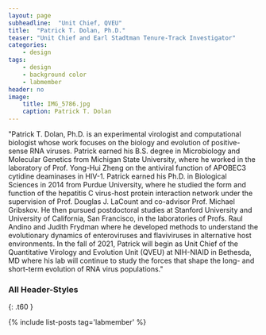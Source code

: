 ```yaml
---
layout: page
subheadline:  "Unit Chief, QVEU"
title:  "Patrick T. Dolan, Ph.D."
teaser: "Unit Chief and Earl Stadtman Tenure-Track Investigator"
categories:
    - design
tags:
    - design
    - background color
    - labmember
header: no
image:
    title: IMG_5786.jpg
    caption: Patrick T. Dolan
---
```

"Patrick T. Dolan, Ph.D. is an experimental virologist and computational biologist whose work focuses on the biology and evolution of positive-sense RNA viruses. Patrick earned his B.S. degree in Microbiology and Molecular Genetics from Michigan State University, where he worked in the laboratory of Prof. Yong-Hui Zheng on the antiviral function of APOBEC3 cytidine deaminases in HIV-1. Patrick earned his Ph.D. in Biological Sciences in 2014 from Purdue University, where he studied the form and function of the hepatitis C virus-host protein interaction network under the supervision of Prof. Douglas J. LaCount and co-advisor Prof. Michael Gribskov. He then pursued postdoctoral studies at Stanford University and University of California, San Francisco, in the laboratories of Profs. Raul Andino and Judith Frydman where he developed methods to understand the evolutionary dynamics of enteroviruses and flaviviruses in alternative host environments. In the fall of 2021, Patrick will begin as Unit Chief of the Quantitative Virology and Evolution Unit (QVEU) at NIH-NIAID in Bethesda, MD where his lab will continue to study the forces that shape the long- and short-term evolution of RNA virus populations."

### All Header-Styles
{: .t60 }

{% include list-posts tag='labmember' %}
